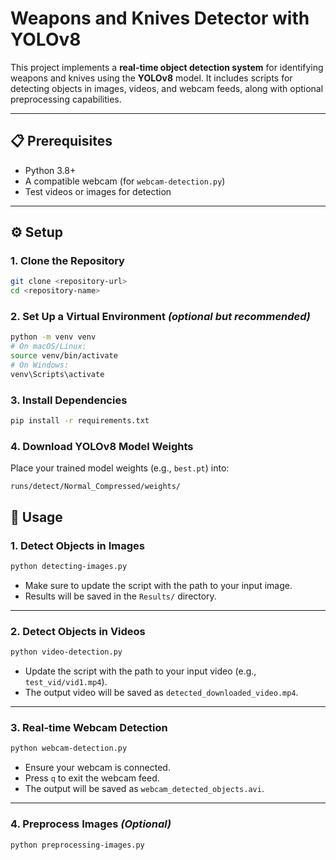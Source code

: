 # Weapons and Knives Detector with YOLOv8

This project implements a **real-time object detection system** for identifying weapons and knives using the **YOLOv8** model. It includes scripts for detecting objects in images, videos, and webcam feeds, along with optional preprocessing capabilities.

---

## 📋 Prerequisites

* Python 3.8+
* A compatible webcam (for `webcam-detection.py`)
* Test videos or images for detection

---

## ⚙️ Setup

### 1. Clone the Repository

```bash
git clone <repository-url>
cd <repository-name>
```

### 2. Set Up a Virtual Environment *(optional but recommended)*

```bash
python -m venv venv
# On macOS/Linux:
source venv/bin/activate
# On Windows:
venv\Scripts\activate
```

### 3. Install Dependencies

```bash
pip install -r requirements.txt
```

### 4. Download YOLOv8 Model Weights

Place your trained model weights (e.g., `best.pt`) into:

```
runs/detect/Normal_Compressed/weights/
```

## 🚀 Usage

### 1. Detect Objects in Images

```bash
python detecting-images.py
```

* Make sure to update the script with the path to your input image.
* Results will be saved in the `Results/` directory.

---

### 2. Detect Objects in Videos

```bash
python video-detection.py
```

* Update the script with the path to your input video (e.g., `test_vid/vid1.mp4`).
* The output video will be saved as `detected_downloaded_video.mp4`.

---

### 3. Real-time Webcam Detection

```bash
python webcam-detection.py
```

* Ensure your webcam is connected.
* Press `q` to exit the webcam feed.
* The output will be saved as `webcam_detected_objects.avi`.

---

### 4. Preprocess Images *(Optional)*

```bash
python preprocessing-images.py
```